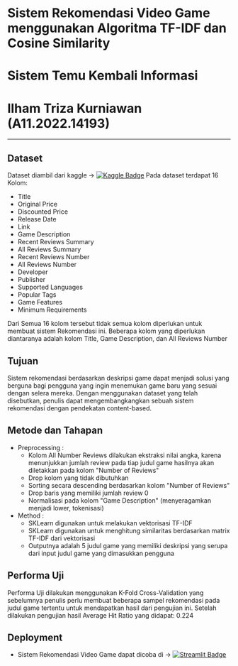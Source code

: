 # **Sistem Rekomendasi Video Game menggunakan Algoritma TF-IDF dan Cosine Similarity**

# Sistem Temu Kembali Informasi

# Ilham Triza Kurniawan (A11.2022.14193)

---

## Dataset

Dataset diambil dari kaggle → [![Kaggle Badge](https://img.shields.io/badge/Kaggle-blue?style=flat&logo=kaggle&logoColor=white)](https://www.kaggle.com/datasets/nikatomashvili/steam-games-dataset/data)
Pada dataset terdapat 16 Kolom:

- Title
- Original Price
- Discounted Price
- Release Date
- Link
- Game Description
- Recent Reviews Summary
- All Reviews Summary
- Recent Reviews Number
- All Reviews Number
- Developer
- Publisher
- Supported Languages
- Popular Tags
- Game Features
- Minimum Requirements

Dari Semua 16 kolom tersebut tidak semua kolom diperlukan untuk membuat sistem Rekomendasi ini. Beberapa kolom yang diperlukan diantaranya adalah kolom Title, Game Description, dan All Reviews Number

## Tujuan

Sistem rekomendasi berdasarkan deskripsi game dapat menjadi solusi yang berguna bagi pengguna yang ingin menemukan game baru yang sesuai dengan selera mereka. Dengan menggunakan dataset yang telah disebutkan, penulis dapat mengembangkangkan sebuah sistem rekomendasi dengan pendekatan content-based.

## Metode dan Tahapan

- Preprocessing :
  - Kolom All Number Reviews dilakukan ekstraksi nilai angka, karena menunjukkan jumlah review pada tiap judul game hasilnya akan diletakkan pada kolom "Number of Reviews"
  - Drop kolom yang tidak dibutuhkan
  - Sorting secara descending berdasarkan kolom "Number of Reviews"
  - Drop baris yang memiliki jumlah review 0
  - Normalisasi pada kolom "Game Description" (menyeragamkan menjadi lower, tokenisasi)
- Method :
  - SKLearn digunakan untuk melakukan vektorisasi TF-IDF
  - SKLearn digunakan untuk menghitung similaritas berdasarkan matrix TF-IDF dari vektorisasi
  - Outputnya adalah 5 judul game yang memiliki deskripsi yang serupa dari input judul game yang dimasukkan pengguna

## Performa Uji

Performa Uji dilakukan menggunakan K-Fold Cross-Validation yang sebelumnya penulis perlu membuat beberapa sampel rekomendasi pada judul game tertentu untuk mendapatkan hasil dari pengujian ini.
Setelah dilakukan pengujian hasil Average Hit Ratio yang didapat: 0.224

## Deployment

- Sistem Rekomendasi Video Game dapat dicoba di → [![Streamlit Badge](https://img.shields.io/badge/Streamlit-red?style=flat&logo=streamlit&logoColor=white)](https://ilhamtriza-game-rec.streamlit.app/)
